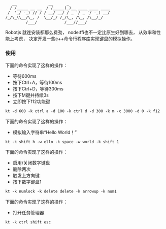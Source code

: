 ```txt
   __              __      _                  
  / /_____ __ __  / /_____(_)__ ____ ____ ____
 /  '_/ -_) // / / __/ __/ / _ `/ _ `/ -_) __/
/_/\_\\__/\_, /  \__/_/ /_/\_, /\_, /\__/_/   
         /___/            /___//___/          
```

Robotjs 就连安装都那么费劲，
node:ffi也不一定比原生好到哪去，
从效率和性能上考虑，
决定开发一些c++命令行程序库实现键盘的模拟操作。

### 使用

下面的命令实现了这样的操作：

- 等待600ms
- 按下Ctrl+A，等待100ms
- 按下Ctrl+D，等待300ms
- 按下M键并持续3s
- 立即按下f12功能键

```txt
kt -d 600 -k ctrl a -d 100 -k ctrl d -d 300 -k m -c 3000 -d 0 -k f12
```

下面的命令实现了这样的操作：

- 模拟输入字符串“Hello World！”

```txt
kt -k shift h -w ello -k space -w world -k shift 1
```

下面的命令实现了这样的操作：

- 启用/关闭数字键盘
- 删除两次
- 触发上方向键
- 按下数字键盘1

```txt
kt -k numlock -k delete delete -k arrowup -k num1
```

下面的命令实现了这样的操作：

- 打开任务管理器

```
kt -k ctrl shift esc
```

